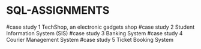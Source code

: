 # SQL-ASSIGNMENTS

#case study 1 TechShop, an electronic gadgets shop
#case study 2 Student Information System (SIS)
#case study 3 Banking System
#case study 4 Courier Management System 
#case study 5 Ticket Booking System
